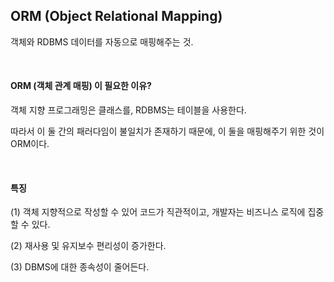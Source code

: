 ## ORM (Object Relational Mapping)
객체와 RDBMS 데이터를 자동으로 매핑해주는 것.

<br />

#### ORM (객체 관계 매핑) 이 필요한 이유?
객체 지향 프로그래밍은 클래스를, RDBMS는 테이블을 사용한다.

따라서 이 둘 간의 패러다임이 불일치가 존재하기 때문에, 이 둘을 매핑해주기 위한 것이 ORM이다.

<br />

#### 특징

(1) 객체 지향적으로 작성할 수 있어 코드가 직관적이고, 개발자는 비즈니스 로직에 집중할 수 있다.

(2) 재사용 및 유지보수 편리성이 증가한다.

(3) DBMS에 대한 종속성이 줄어든다.
